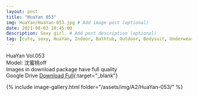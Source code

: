 ```yaml
---
layout: post
title: "HuaYan 053"
img: HuaYan/HuaYan-053.jpg # Add image post (optional)
date: 2021-08-03 10:45:00
description: Sexy girl. # Add post description (optional)
tag: [cute, sexy, HuaYan, Indoor, Bathtub, Outdoor, Bodysuit, Underwear, Cosplay, Big Tits, Tattoo]
---
```

HuaYan Vol.053  
Model: 沈蜜桃off  
Images in download package have full quality                    
Google Drive [Download Full](http://gestyy.com/eoFNAE){:target="_blank"}

{% include image-gallery.html folder="/assets/img/A2/HuaYan-053/" %}
